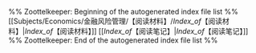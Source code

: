 %% Zoottelkeeper: Beginning of the autogenerated index file list  %%
 [[Subjects/Economics/金融风险管理/【阅读材料】/_Index_of_【阅读材料】|_Index_of_【阅读材料】]]
 [[_Index_of_【阅读笔记】|_Index_of_【阅读笔记】]]
%% Zoottelkeeper: End of the autogenerated index file list  %%
